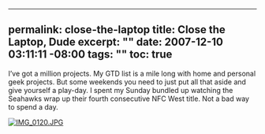 ----- 
permalink: close-the-laptop
title: Close the Laptop, Dude
excerpt: ""
date: 2007-12-10 03:11:11 -08:00
tags: ""
toc: true
-----
I’ve got a million projects. My GTD list is a mile long with home and personal geek projects. But some weekends you need to just put all that aside and give yourself a play-day. I spent my Sunday bundled up watching the Seahawks wrap up their fourth consecutive NFC West title. Not a bad way to spend a day.

<a href="http://flickr.com/photos/livollmers/sets/72157603416336668/" title="IMG_0120.JPG by livollmers, on Flickr">![IMG_0120.JPG](http://farm3.static.flickr.com/2173/2099831208_3831ed3f9a_m.jpg)</a>
